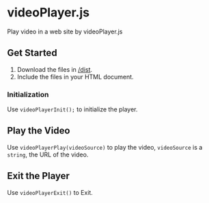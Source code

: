 # videoPlayer.js
Play video in a web site by videoPlayer.js

## Get Started

1. Download the files in [/dist](https://github.com/MrWillCom/videoPlayer.js/tree/master/dist).
2. Include the files in your HTML document.

### Initialization

Use `videoPlayerInit();` to initialize the player.

## Play the Video

Use `videoPlayerPlay(videoSource)` to play the video, `videoSource` is a `string`, the URL of the video.

## Exit the Player

Use `videoPlayerExit()` to Exit.
